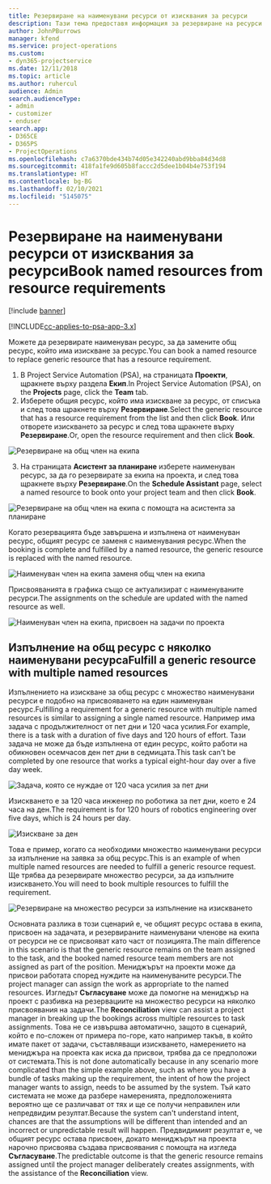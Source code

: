 ```yaml
---
title: Резервиране на наименувани ресурси от изисквания за ресурси
description: Тази тема предоставя информация за резервиране на ресурси за изискване за общ ресурс.
author: JohnPBurrows
manager: kfend
ms.service: project-operations
ms.custom:
- dyn365-projectservice
ms.date: 12/11/2018
ms.topic: article
ms.author: ruhercul
audience: Admin
search.audienceType:
- admin
- customizer
- enduser
search.app:
- D365CE
- D365PS
- ProjectOperations
ms.openlocfilehash: c7a6370bde434b74d05e342240abd9bba84d34d8
ms.sourcegitcommit: 418fa1fe9d605b8faccc2d5dee1b04b4e753f194
ms.translationtype: HT
ms.contentlocale: bg-BG
ms.lasthandoff: 02/10/2021
ms.locfileid: "5145075"
---
```

# <a name="book-named-resources-from-resource-requirements"></a><span data-ttu-id="392b7-103">Резервиране на наименувани ресурси от изисквания за ресурси</span><span class="sxs-lookup"><span data-stu-id="392b7-103">Book named resources from resource requirements</span></span>

[!include [banner](../includes/psa-now-project-operations.md)]

[!INCLUDE[cc-applies-to-psa-app-3.x](../includes/cc-applies-to-psa-app-3x.md)]

<span data-ttu-id="392b7-104">Можете да резервирате наименуван ресурс, за да замените общ ресурс, който има изискване за ресурс.</span><span class="sxs-lookup"><span data-stu-id="392b7-104">You can book a named resource to replace generic resource that has a resource requirement.</span></span>

1. <span data-ttu-id="392b7-105">В Project Service Automation (PSA), на страницата **Проекти**, щракнете върху раздела **Екип**.</span><span class="sxs-lookup"><span data-stu-id="392b7-105">In Project Service Automation (PSA), on the **Projects** page, click the **Team** tab.</span></span>
2. <span data-ttu-id="392b7-106">Изберете общия ресурс, който има изискване за ресурс, от списъка и след това щракнете върху **Резервиране**.</span><span class="sxs-lookup"><span data-stu-id="392b7-106">Select the generic resource that has a resource requirement from the list and then click **Book**.</span></span> <span data-ttu-id="392b7-107">Или отворете изискването за ресурс и след това щракнете върху **Резервиране**.</span><span class="sxs-lookup"><span data-stu-id="392b7-107">Or, open the resource requirement and then click **Book**.</span></span>


![Резервиране на общ член на екипа](media/RM-how-to-14.png)


3. <span data-ttu-id="392b7-109">На страницата **Асистент за планиране** изберете наименуван ресурс, за да го резервирате за екипа на проекта, и след това щракнете върху **Резервиране**.</span><span class="sxs-lookup"><span data-stu-id="392b7-109">On the **Schedule Assistant** page, select a named resource to book onto your project team and then click **Book**.</span></span>

![Резервиране на общ член на екипа с помощта на асистента за планиране](media/RM-how-to-15.png)

<span data-ttu-id="392b7-111">Когато резервацията бъде завършена и изпълнена от наименуван ресурс, общият ресурс се заменя с наименувания ресурс.</span><span class="sxs-lookup"><span data-stu-id="392b7-111">When the booking is complete and fulfilled by a named resource, the generic resource is replaced with the named resource.</span></span>

![Наименуван член на екипа заменя общ член на екипа](media/RM-how-to-16.png)

<span data-ttu-id="392b7-113">Присвояванията в графика също се актуализират с наименуваните ресурси.</span><span class="sxs-lookup"><span data-stu-id="392b7-113">The assignments on the schedule are updated with the named resource as well.</span></span>

![Наименуван член на екипа, присвоен на задачи по проекта](media/RM-how-to-17.png)

## <a name="fulfill-a-generic-resource-with-multiple-named-resources"></a><span data-ttu-id="392b7-115">Изпълнение на общ ресурс с няколко наименувани ресурса</span><span class="sxs-lookup"><span data-stu-id="392b7-115">Fulfill a generic resource with multiple named resources</span></span>
<span data-ttu-id="392b7-116">Изпълнението на изискване за общ ресурс с множество наименувани ресурси е подобно на присвояването на един наименуван ресурс.</span><span class="sxs-lookup"><span data-stu-id="392b7-116">Fulfilling a requirement for a generic resource with multiple named resources is similar to assigning a single named resource.</span></span> <span data-ttu-id="392b7-117">Например има задача с продължителност от пет дни и 120 часа усилия.</span><span class="sxs-lookup"><span data-stu-id="392b7-117">For example, there is a task with a duration of five days and 120 hours of effort.</span></span> <span data-ttu-id="392b7-118">Тази задача не може да бъде изпълнена от един ресурс, който работи на обикновен осемчасов ден пет дни в седмицата.</span><span class="sxs-lookup"><span data-stu-id="392b7-118">This task can't be completed by one resource that works a typical eight-hour day over a five day week.</span></span> 

![Задача, която се нуждае от 120 часа усилия за пет дни](media/RM-how-to-21.png)

<span data-ttu-id="392b7-120">Изискването е за 120 часа инженер по роботика за пет дни, което е 24 часа на ден.</span><span class="sxs-lookup"><span data-stu-id="392b7-120">The requirement is for 120 hours of robotics engineering over five days, which is 24 hours per day.</span></span>

![Изискване за ден](media/RM-how-to-22.png)

<span data-ttu-id="392b7-122">Това е пример, когато са необходими множество наименувани ресурси за изпълнение на заявка за общ ресурс.</span><span class="sxs-lookup"><span data-stu-id="392b7-122">This is an example of when multiple named resources are needed to fulfill a generic resource request.</span></span> <span data-ttu-id="392b7-123">Ще трябва да резервирате множество ресурси, за да изпълните изискването.</span><span class="sxs-lookup"><span data-stu-id="392b7-123">You will need to book multiple resources to fulfill the requirement.</span></span>

![Резервиране на множество ресурси за изпълнение на изискването](media/RM-how-to-23.png)

<span data-ttu-id="392b7-125">Основната разлика в този сценарий е, че общият ресурс остава в екипа, присвоен на задачата, и резервираните наименувани членове на екипа от ресурси не се присвояват като част от позицията.</span><span class="sxs-lookup"><span data-stu-id="392b7-125">The main difference in this scenario is that the generic resource remains on the team assigned to the task, and the booked named resource team members are not assigned as part of the position.</span></span> <span data-ttu-id="392b7-126">Мениджърът на проекти може да присвои работата според нуждите на наименуваните ресурси.</span><span class="sxs-lookup"><span data-stu-id="392b7-126">The project manager can assign the work as appropriate to the named resources.</span></span> <span data-ttu-id="392b7-127">Изгледът **Съгласуване** може да помогне на мениджър на проект с разбивка на резервациите на множество ресурси на няколко присвоявания на задачи.</span><span class="sxs-lookup"><span data-stu-id="392b7-127">The **Reconciliation** view can assist a project manager in breaking up the bookings across multiple resources to task assignments.</span></span> <span data-ttu-id="392b7-128">Това не се извършва автоматично, защото в сценарий, който е по-сложен от примера по-горе, като например такъв, в който имате пакет от задачи, съставляващи изискването, намерението на мениджъра на проекта как иска да присвои, трябва да се предположи от системата.</span><span class="sxs-lookup"><span data-stu-id="392b7-128">This is not done automatically because in any scenario more complicated than the simple example above, such as where you have a bundle of tasks making up the requirement, the intent of how the project manager wants to assign, needs to be assumed by the system.</span></span> <span data-ttu-id="392b7-129">Тъй като системата не може да разбере намеренията, предположенията вероятно ще се различават от тях и ще се получи неправилен или непредвидим резултат.</span><span class="sxs-lookup"><span data-stu-id="392b7-129">Because the system can't understand intent, chances are that the assumptions will be different than intended and an incorrect or unpredictable result will happen.</span></span> <span data-ttu-id="392b7-130">Предвидимият резултат е, че общият ресурс остава присвоен, докато мениджърът на проекта нарочно присвоява създава присвоявания с помощта на изгледа **Съгласуване**.</span><span class="sxs-lookup"><span data-stu-id="392b7-130">The predictable outcome is that the generic resource remains assigned until the project manager deliberately creates assignments, with the assistance of the **Reconciliation** view.</span></span>


